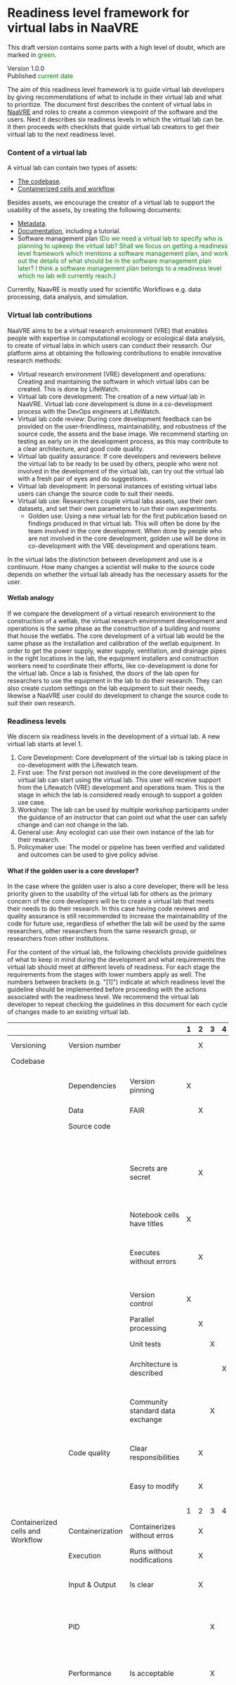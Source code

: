 # Readiness level framework for virtual labs in NaaVRE

This draft version contains some parts with a high level of doubt, which are marked in <span style="color:green">green</span>.

Version 1.0.0   
Published <span style="color:green">current date</span>

The aim of this readiness level framework is to guide virtual lab developers by giving recommendations of what to include in their virtual lab and what to prioritize. 
The document first describes the content of virtual labs in [NaaVRE](https://naavre.net/) and roles to create a common viewpoint of the software and the users.
Next it describes six readiness levels in which the virtual lab can be. It then proceeds with checklists that guide
virtual lab creators to get their virtual lab to the next readiness level.

### Content of a virtual lab
A virtual lab can contain two types of assets:
- [The codebase](#Codebase).
- [Containerized cells and workflow](#containerized-cells-and-workflow).    

Besides assets, we encourage the creator of a virtual lab to support the usability of the assets, by creating the following documents:
- [Metadata](#Metadata).
- [Documentation](#Documentation), including a tutorial.
- Software management plan <span style="color:green">(Do we need a virtual lab to specify who is planning to upkeep the virtual lab? Shall we focus on getting a readiness level framework which mentions a software management plan, and work out the details of what should be in the software management plan later? I think a software management plan belongs to a readiness level which no lab will currently reach.)</span>

Currently, NaavRE is mostly used for scientific Workflows e.g. data processing, data analysis, and simulation. 

### Virtual lab contributions
NaaVRE aims to be a virtual research environment (VRE) that enables people with expertise in computational ecology or ecological data analysis,
to create of virtual labs in which users can conduct their research.
Our platform aims at obtaining the following contributions  to enable innovative research methods:
- Virtual research environment (VRE) development and operations: Creating and maintaining the software in which virtual labs can be created. This is done by LifeWatch.
- Virtual lab core development: The creation of a new virtual lab in NaaVRE. Virtual lab core development is done in a 
co-development process with the DevOps engineers at LifeWatch. 
- Virtual lab code review: During core development feedback can be provided on the user-friendliness, maintainability, and robustness of the
source code, the assets and the base image. We recommend starting on testing as early on in the development process, as this may contribute to a clear architecture, and good code quality.
- Virtual lab quality assurance: If core developers and reviewers believe the virtual lab to be ready to be used by others,
people who were not involved in the development of the virtual lab, can try out the virtual lab with a fresh pair of eyes and do suggestions.
- Virtual lab development: In personal instances of existing virtual labs users can change the source code to suit their needs.
- Virtual lab use: Researchers couple virtual labs assets, use their own datasets, and set their own parameters to run their own experiments.
  - Golden use: Using a new virtual lab for the first publication based on findings produced in that virtual lab. This will often be done by the team involved in the core development.
  When done by people who are not involved in the core development, golden use will be done in co-development with the VRE development and operations team.

In the virtual labs the distinction between development and use is a continuum. How many changes a scientist 
will make to the source code depends on whether the virtual lab already has the necessary assets for the user.

#### Wetlab analogy
If we compare the development of a virtual research environment to the construction of a wetlab, 
the virtual research environment development and operations is the same phase as the construction of a building and rooms that house the wetlabs. 
The core development of a virtual lab would be the same phase as the installation and calibration of the wetlab equipment. 
In order to get the power supply, water supply, ventilation, and drainage pipes in the right locations in the lab,
the equipment installers and construction workers need to coordinate their efforts, like co-development is done for the virtual lab.
Once a lab is finished, the doors of the lab open for researchers to use the equipment in the lab to do their research. 
They can also create custom settings on the lab equipment to suit their needs, likewise a NaaVRE user could do development to change the source code to suit their own research.

### Readiness levels
We discern six readiness levels in the development of a virtual lab. A new virtual lab starts at level 1.

1. Core Development: Core development of the virtual lab is taking place in co-development with the Lifewatch team.
2. First use: The first person not involved in the core development of the virtual lab can start using the virtual lab.
This user will receive support from the Lifewatch (VRE) development and operations team. This is the stage in which the lab is
considered ready enough to support a golden use case.
3. Workshop: The lab can be used by multiple workshop participants under the guidance of an instructor that can point out what the user can safely change and can not change in the lab. 
4. General use: Any ecologist can use their own instance of the lab for their research. 
5. Policymaker use: The model or pipeline has been verified and validated and outcomes can be used to give policy advise.

#### What if the golden user is a core developer?
In the case where the golden user is also a core developer, there will be less priority given to the usability of the virtual lab for others
as the primary concern of the core developers will be to create a virtual lab that meets their needs to do their research.
In this case having code reviews and quality assurance is still recommended to increase the maintainability of the code for
future use, regardless of whether the lab will be used by the same researchers, other researchers from the same research group,
or researchers from other institutions.

For the content of the virtual lab, the following checklists provide guidelines of what to keep in mind during the development 
and what requirements the virtual lab should meet at different levels of readiness. For each stage the requirements from 
the stages with lower numbers apply as well. The numbers between brackets (e.g. "[1]") indicate at which readiness level 
the guideline should be implemented before proceeding with the actions associated with the readiness level. We recommend 
the virtual lab developer to repeat checking the guidelines in this document for each cycle of changes made to an existing virtual lab.


|                                  |                   |                                  | 1 | 2 | 3 | 4 | 5 |                                                                                                                                                                                                                                                                                                                                                                                                |
|----------------------------------|-------------------|----------------------------------|---|---|---|---|---|------------------------------------------------------------------------------------------------------------------------------------------------------------------------------------------------------------------------------------------------------------------------------------------------------------------------------------------------------------------------------------------------|
| Versioning                       | Version number    |                                  |   | X |   |   |   | There is a version number for the whole virtual lab.                                                                                                                                                                                                                                                                                                                                           |
| Codebase                         |                   |                                  |   |   |   |   |   |                                                                                                                                                                                                                                                                                                                                                                                                |
|                                  | Dependencies      | Version pinning                  | X |   |   |   |   | In the dependencies versions of used software and libraries are pinned to prevent compatibility problems when updates occur to the packages and software.                                                                                                                                                                                                                                      |
|                                  | Data              | FAIR                             |   | X |   |   |   | Only FAIR data is used in the virtual lab.                                                                                                                                                                                                                                                                                                                                                     
|                                  | Source code       |                                  |   |   |   |   |   | i.e. Notebooks and other code files included in the virtual lab.                                                                                                                                                                                                                                                                                                                               
|                                  |                   | Secrets are secret               |   | X |   |   |   | Personal tokens for APIs do not end up in version control when a user fills them in. [2] <span style="color:green"> I am now assuming we can easily make this happen by creating a .env file in the jupyter lab, adding an ignore rule to Gitignore for this file and instructing users to reference this file whenever using secrets? In that case I should make a tutorial for this. </span> 
|                                  |                   | Notebook cells have titles       | X |   |   |   |   | Each cell in the notebooks starts with a title.                                                                                                                                                                                                                                                                                                                                                | 
|                                  |                   | Executes without errors          |   | X |   |   |   | The code can be executed without errors: Currently, you can verify this by manually executing all cells in the notebook on a machine on which the code was not developed (to ensure no references are made to local resources).                                                                                                                                                                |
|                                  |                   | Version control                  | X |   |   |   |   | The code is available on a repository with version control (e.g. git). The version control tool allows others to suggest changes.                                                                                                                                                                                                                                                              |
|                                  |                   | Parallel processing              |   | X |   |   |   | [Parallel processing](https://github.com/QCDIS/lifewatch-notebooks/blob/main/NaaVRE-tutorials/splitting-classic.ipynb) is applied where suitable.                                                                                                                                                                                                                                              |
|                                  |                   | Unit tests                       |   |   | X |   |   | Notebook cells, and methods have unit tests to document their behavior.                                                                                                                                                                                                                                                                                                                        |
|                                  |                   | Architecture is described        |   |   |   | X |   | There is a description of the architecture of the virtual lab (e.g. There is a flowchart showing the notebook cells and classes).                                                                                                                                                                                                                                                              |
|                                  |                   | Community standard data exchange |   |   | X |   |   | he virtual lab reads, writes and exchanges data in a way that meets domain-relevant community standards. [5] <span style="color:green">I think we will need to consult some ecologists to determine these standards. I emailed Nafiseh. </span>                                                                                                                                                |
|                                  | Code quality      | Clear responsibilities           |   | X |   |   |   | The responsibility of each cell in the notebook is clear and can be described in a single sentence.                                                                                                                                                                                                                                                                                            |
|                                  |                   | Easy to modify                   |   | X |   |   |   | The code within cells is easily human-readable and others can easily modify it. If methods have side effects, this is clear to the user.                                                                                                                                                                                                                                                       |
|                                  |                   |                                  | 1 | 2 | 3 | 4 | 5 |                                                                                                                                                                                                                                                                                                                                                                                                |
| Containerized cells and Workflow | Containerization  | Containerizes without erros      |   | X |   |   |   | The notebook cells can be containerized.                                                                                                                                                                                                                                                                                                                                                       |
|                                  | Execution         | Runs without nodifications       |   | X |   |   |   | The containerized cells can run without any modifications.                                                                                                                                                                                                                                                                                                                                     |
|                                  | Input & Output    | Is clear                         |   | X |   |   |   | The input and output of each cell is clear. It is both clear what the structure is (e.g. what data type is used) and what the data content is from a domain perspective.                                                                                                                                                                                                                       |
|                                  | PID               |                                  |   |   | X |   |   | Each containerized cell has a persistent identifier and version number <span style="color:green">(This is currently not a feature in NaaVRE. But might become possible in the future. Added to [potential ToDos](#potential-todos-for-lifewatch-vlic))</span>                                                                                                                                  |
|                                  | Performance       | Is acceptable                    |   |   | X |   |   | The duration of computation, memory usage, and power usage of the container is acceptable. As there is currently no dashboard to monitor resource usage, contact the VLIC team for guidelines.                                                                                                                                                                                                 |
|                                  | Interoperability  |                                  |   |   |   |   | X | The containerized cells and workflow are interoperable with other systems. <span style="color:green">(Is this something that should be possible using the "Export" button in the experiment manager. Does this always result in an exception? Tried looking into the documentation: https://naavre.net/docs/tutorials/#compose-a-workflow , but didn't find it.)</span>                        |
| Validation                       | Stability         | Is analysed                      |   |   |   |   | X | It is known how changing the parameters influences the outcome of the workflow.                                                                                                                                                                                                                                                                                                                |
|                                  | Uncertainty       | Is analysed                      |   |   |   |   | X | It is known how much outcomes vary between various workflow runs.                                                                                                                                                                                                                                                                                                                              |
| Metadata                         | License           |                                  |   |   |   |   |   | <span style="color:green"> (Should we leave it to the virtual lab developer to choose the license, recommend looking at https://choosealicense.com/ , or should we push for use of the Apache license?) </span>                                                                                                                                                                                |
|                                  | Published         | Externally                       |   |   | X |   |   | The metadata is published outside the virtual lab                                                                                                                                                                                                                                                                                                                                              |
|                                  | Version control   | Is tracked                       |   | X |   |   |   | The description and metadata are tracked by version control, such that the changes to metadata can be viewed by virtual lab users.                                                                                                                                                                                                                                                             |
|                                  | Citation          | Is possible                      |   | X |   |   |   | It is possible to cite the virtual lab.                                                                                                                                                                                                                                                                                                                                                                                                |
|                                  | Findable          | Search engine detectable         |   |   |   | X |   | Findable by search engines: Metadata is consumed by search engines.                                                                                                                                                                                                                                                                                                                                                                                               |
|                                  | Dependencies      | Are specified                    |   |   |   | X |   | Dependencies are specified. <span style="color:green">(Can we easily show the packages were installed into the flavor? My expectation is that VLIC would currently have to provide a list of dependencies)</span>                                                                                                                                                                                                                                                                                                                                                                                                |
|                                  |                   |                                  | 1 | 2 | 3 | 4 | 5 |                                                                                                                                                                                                                                                                                                                                                                                                |
| Documentation                    | User manual       | Is present                       |   | X |   |   |   | There is a [user manual](#User-manual) for the virtual lab.                                                                                                                                                                                                                                                                                                                                                                                                |
|                                  |                   | Is reviewed                      |   |   | X |   |   | At least one domain scientist who was not involved in the development of the virtual lab has reviewed the user manual. The coding experience of the reviewer of the user manual is similar to the coding experience of the intended user.                                                                                                                                                                                                                                                                                                                                                                                              |
|                                  | Different Dataset | Is addressed                     |   | X |   |   |   | How to use the virtual lab on a different dataset is explained.                                                                                                                                                                                                                                                                                                                                                                                               |
|                                  | Use case          | Are described                    |   |   | X |   |   | There is a description of use cases. This can be a link to another source (website / publication).                                                                                                                                                                                                                                                                                                                                                                                               |

#### User manual
The following guidelines can be used to determine the completeness of a user manual. 
- What happens in the workflow is explained from the following viewpoints:
  - A conceptual viewpoint. There is an intuitive description of what happens.
  - A mathematical viewpoint. How the real world system relates to the used mathematical algorithm is clear.
- The parameters are clear.
    - It is clear what the ecological meaning of the parameter is.  
    - It is clear how to change these parameters.
- There is a tutorial: Virtual lab developers are strongly encouraged to create a tutorial for virtual labs early on in the development. In the simplest case, this is the existing main notebook with a description of the processes that occur during execution.  
  - The tutorial can be done without supervision.
- Known potential pitfalls in using the virtual lab are described.
- There is a description of the standards used for data exchange with application programming interfaces and databases.

## Sources
- These recommendations are partially based on ideas presented in the paper [Introducing the FAIR Principles for research software](https://www.nature.com/articles/s41597-022-01710-x), the [Fair software checklist](https://fairsoftwarechecklist.net/v0.2/), and [fair-software.eu](https://fair-software.eu/recommendations/license).

## Potential ToDos for LifeWatch VLIC
- Make NaaVRE generate a persistent identifier and version number for containerized cells. See [Containerized cells and Workflow](#containerized-cells-and-workflow).
- Software management plan: Shall we focus on getting a readiness level framework which mentions a software management plan, and work out the details of what should be in the [software management plan](https://zenodo.org/records/7248877) later?

## Feedback
Any feedback on this document is appreciated. Please contact the LifeWatch VLIC team if you have any questions or comments on the document.